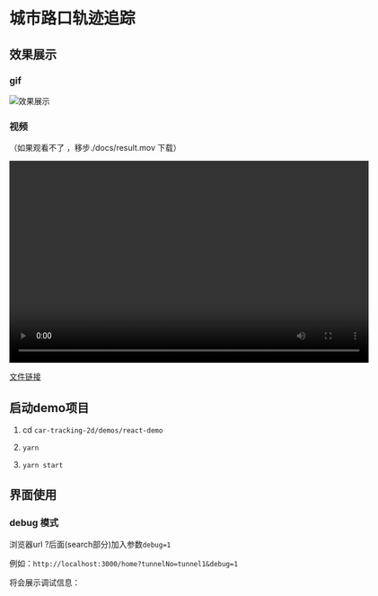 # 城市路口轨迹追踪

## 效果展示

### gif

![效果展示](./docs/result.gif)

### 视频

（如果观看不了 ，移步./docs/result.mov 下载）

<video controls width="640" height="360" src="./docs/result.mov">
</video>

[文件链接](https://github.com/huoguozhang/car-tracking-2d/blob/main/docs/result.mov)

## 启动demo项目

1. cd `car-tracking-2d/demos/react-demo`

2. `yarn`

3. `yarn start`

## 界面使用

### debug 模式

浏览器url ?后面(search部分)加入参数`debug=1`

例如：`http://localhost:3000/home?tunnelNo=tunnel1&debug=1`

将会展示调试信息：
